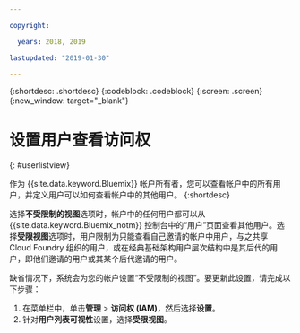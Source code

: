 ```yaml
---

copyright:

  years: 2018, 2019

lastupdated: "2019-01-30"

---
```


{:shortdesc: .shortdesc}
{:codeblock: .codeblock}
{:screen: .screen}
{:new_window: target="_blank"}

# 设置用户查看访问权
{: #userlistview}

作为 {{site.data.keyword.Bluemix}} 帐户所有者，您可以查看帐户中的所有用户，并定义用户可以如何查看帐户中的其他用户。
{:shortdesc}

选择**不受限制的视图**选项时，帐户中的任何用户都可以从 {{site.data.keyword.Bluemix_notm}} 控制台中的“用户”页面查看其他用户。选择**受限视图**选项时，用户限制为只能查看自己邀请的帐户中用户，与之共享 Cloud Foundry 组织的用户，或在经典基础架构用户层次结构中是其后代的用户，即他们邀请的用户或其某个后代邀请的用户。

缺省情况下，系统会为您的帐户设置“不受限制的视图”。要更新此设置，请完成以下步骤：

1. 在菜单栏中，单击**管理** &gt; **访问权 (IAM)**，然后选择**设置**。
2. 针对**用户列表可视性**设置，选择**受限视图**。
